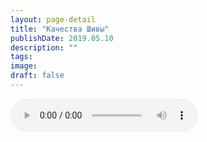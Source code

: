 ```yaml
---
layout: page-detail
title: "Качества Шивы"
publishDate: 2019.05.10
description: ""
tags:
image:
draft: false
---
```


<audio title="2019.05.10 - Качества Шивы.mp3" src="https://filer-api.advayta.org/v1.0/public/files/75109" controls=""></audio>

  
